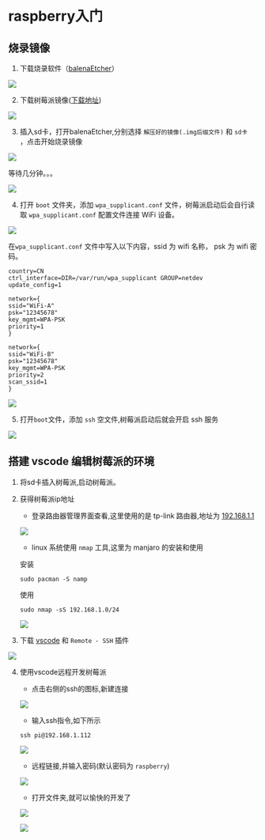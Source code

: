 # raspberry入门

## 烧录镜像

1. 下载烧录软件（[balenaEtcher](https://www.balena.io/etcher/)）

![](assets/raspberryPi/balena.png)

2. 下载树莓派镜像([下载地址](https://www.raspberrypi.org/software/operating-systems/#raspberry-pi-os-32-bit))

![](assets/raspberryPi/raspberryPi-os.png)

3. 插入sd卡，打开balenaEtcher,分别选择 `解压好的镜像(.img后缀文件)` 和 `sd卡 `，点击开始烧录镜像

![](assets/raspberryPi/balena_1.png)

等待几分钟。。。

![](assets/raspberryPi/balena_2.png)

4. 打开 `boot` 文件夹，添加 `wpa_supplicant.conf` 文件，树莓派启动后会自行读取 `wpa_supplicant.conf` 配置文件连接 WiFi 设备。

![](assets/raspberryPi/wpa.png)

在`wpa_supplicant.conf` 文件中写入以下内容，ssid 为 wifi 名称， psk 为 wifi 密码。


```
country=CN
ctrl_interface=DIR=/var/run/wpa_supplicant GROUP=netdev
update_config=1

network={
ssid="WiFi-A"
psk="12345678"
key_mgmt=WPA-PSK
priority=1
}

network={
ssid="WiFi-B"
psk="12345678"
key_mgmt=WPA-PSK
priority=2
scan_ssid=1
}
```

![](assets/raspberryPi/wpa_1.png)


5. 打开`boot`文件，添加 `ssh` 空文件,树莓派启动后就会开启 ssh 服务

![](assets/raspberryPi/ssh.png)


## 搭建 vscode 编辑树莓派的环境

1. 将sd卡插入树莓派,启动树莓派。

2. 获得树莓派ip地址

    * 登录路由器管理界面查看,这里使用的是 tp-link 路由器,地址为 [192.168.1.1](192.168.1.1)

    ![](assets/raspberryPi/ip.png)

    * linux 系统使用 `nmap` 工具,这里为 manjaro 的安装和使用

    安装
    ```shell
    sudo pacman -S namp
    ```

    使用
    ```shell
    sudo nmap -sS 192.168.1.0/24
    ```

    ![](assets/raspberryPi/ip_1.png)

3. 下载 [vscode](https://code.visualstudio.com/) 和 `Remote - SSH` 插件

![](assets/raspberryPi/remote-ssh.png)

4. 使用vscode远程开发树莓派

    * 点击右侧的ssh的图标,新建连接

    ![](assets/raspberryPi/remote-ssh_1.png)

    * 输入ssh指令,如下所示

    ```shell
    ssh pi@192.168.1.112
    ```

    ![](assets/raspberryPi/remote-ssh_2.png)

    * 远程链接,并输入密码(默认密码为 `raspberry`)

    ![](assets/raspberryPi/remote-ssh_3.png)

    * 打开文件夹,就可以愉快的开发了

    ![](assets/raspberryPi/remote-ssh_4.png)

    ![](assets/raspberryPi/remote-ssh_5.png)